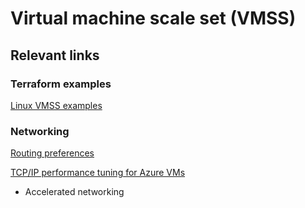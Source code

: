 # Virtual machine scale set (VMSS)

## Relevant links

### Terraform examples

[Linux VMSS examples](https://github.com/hashicorp/terraform-provider-azurerm/tree/main/examples/vm-scale-set/linux)

### Networking

[Routing preferences](https://docs.microsoft.com/en-us/azure/virtual-network/routing-preference-overview)

[TCP/IP performance tuning for Azure VMs](https://docs.microsoft.com/en-us/azure/virtual-network/virtual-network-tcpip-performance-tuning)

- Accelerated networking
